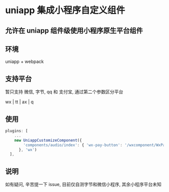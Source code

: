 # uniapp 集成小程序自定义组件

## 允许在 uniapp 组件级使用小程序原生平台组件

## 环境

uniapp + webpack

## 支持平台

暂只支持 微信, 字节, qq 和 支付宝, 通过第二个参数区分平台

wx | tt | ax | q

## 使用

```ts
plugins: [
    ...
    new UniappCustomizeComponent({
        'components/audio/index': { 'wx-pay-button': '/wxcomponent/WxPayButton/index' }
      }, 'wx')
  ],
```

## 说明

如有疑问, 辛苦提一下 issue, 目前仅自测字节和微信小程序, 其余小程序平台未知
